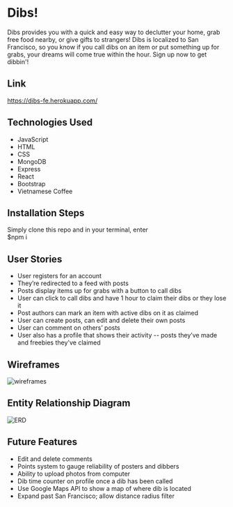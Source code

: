 # Dibs!
Dibs provides you with a quick and easy way to declutter your home, grab free food nearby, or give gifts to strangers! Dibs is localized to San Francisco, so you know if you call dibs on an item or put something up for grabs, your dreams will come true within the hour. Sign up now to get dibbin'!

## Link
https://dibs-fe.herokuapp.com/

## Technologies Used
- JavaScript
- HTML
- CSS
- MongoDB
- Express
- React
- Bootstrap
- Vietnamese Coffee

## Installation Steps
Simply clone this repo and in your terminal, enter  
$npm i

## User Stories
- User registers for an account
- They’re redirected to a feed with posts
- Posts display items up for grabs with a button to call dibs
- User can click to call dibs and have 1 hour to claim their dibs or they lose it
- Post authors can mark an item with active dibs on it as claimed
- User can create posts, can edit and delete their own posts
- User can comment on others’ posts
- User also has a profile that shows their activity -- posts they’ve made and freebies they've claimed

## Wireframes
![wireframes](https://i.imgur.com/fyKLopP.png)

## Entity Relationship Diagram
![ERD](https://i.imgur.com/qqL92Pu.png)

## Future Features
- Edit and delete comments
- Points system to gauge reliability of posters and dibbers
- Ability to upload photos from computer
- Dib time counter on profile once a dib has been called
- Use Google Maps API to show a map of where dib is located
- Expand past San Francisco; allow distance radius filter

